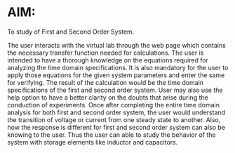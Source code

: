 # AIM:
To study of First and Second Order System.

The user interacts with the virtual lab through the web page which contains the necessary transfer function needed for calculations. The user is intended to have a thorough knowledge on the equations required for analyzing the time domain specifications. It is also mandatory for the user to apply those equations for the given system parameters and enter the same for verifying. The result of the calculation would be the time domain specifications of the first and second order system. User may also use the help option to have a better clarity on the doubts that arise during the conduction of experiments. Once after completing the entire time domain analysis for both first and second order system, the user would understand the transition of voltage or current from one steady state to another. Also, how the response is different for first and second order system can also be knowing to the user. Thus the user can able to study the behavior of the system with storage elements like inductor and capacitors.